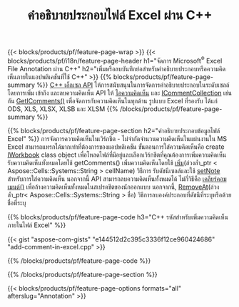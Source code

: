 ﻿---
title: คำอธิบายประกอบไฟล์ Excel ผ่าน C++
url: /th/cpp/annotation/
description: เพิ่มหรือลบความคิดเห็นเกี่ยวกับคำอธิบายประกอบข้อมูลของ Excel และสเปรดชีต OpenOffice ด้วยไลบรารี C++
---
{{< blocks/products/pf/feature-page-wrap >}}
{{< blocks/products/pf/i18n/feature-page-header h1="จัดการ Microsoft<sup>&reg;</sup> Excel File Annotation ผ่าน C++" h2="เพิ่มหรือลบบันทึกย่อสำหรับคำอธิบายประกอบหรือความคิดเห็นภายในแอปพลิเคชันที่ใช้ C++" >}}
{{% blocks/products/pf/feature-page-summary %}}
[C++ เอ็กเซล API](/cells/cpp/) ให้การสนับสนุนในการจัดการคำอธิบายประกอบในระดับเซลล์โดยการเพิ่ม เข้าถึง และลบความคิดเห็น API ให้ [ไอความคิดเห็น](https://reference.aspose.com/cells/cpp/class/aspose.cells.i_comment) และ [ICommentCollection](https://reference.aspose.com/cells/cpp/class/aspose.cells.i_comment_collection) เช่นกัน [GetIComments()](https://reference.aspose.com/cells/cpp/class/aspose.cells.i_worksheet#ae7cce5f85b7b25a1e5c58df1b613ca5a) เพื่อจัดการกับความคิดเห็นในทุกด้าน รูปแบบ Excel ที่รองรับ ได้แก่ ODS, XLS, XLSX, XLSB และ XLSM
{{% /blocks/products/pf/feature-page-summary %}}

{{% blocks/products/pf/feature-page-section h2="คำอธิบายประกอบข้อมูลไฟล์ Excel" %}}
การจัดการความคิดเห็นในเวิร์กชีต - ไม่จำกัดจำนวนความคิดเห็นในแผ่นงานใน MS Excel สามารถแทรกได้มากเท่าที่ต้องการของแอปพลิเคชัน ขั้นตอนการใส่ความคิดเห็นคือ create [IWorkbook](https://reference.aspose.com/cells/cpp/class/aspose.cells.i_workbook) class object เพื่อโหลดไฟล์ที่มีอยู่และเลือกเวิร์กชีตที่คุณต้องการเพิ่มความคิดเห็น รับความคิดเห็นทั้งหมดโดยใช้ getComments() เพิ่มความคิดเห็นโดยใช้ [เพิ่ม](https://reference.aspose.com/cells/cpp/class/aspose.cells.i_comment_collection#a3f014415e292fa15c6220e9727dad384)(ล่วงล้ำ_ptr < Aspose::Cells::Systems::String > cellName) วิธีการ รับดัชนีเซลล์และใช้ [setNote](https://reference.aspose.com/cells/cpp/com.aspose.cells/comment#Note) สำหรับการใส่ความคิดเห็น นอกจากนี้ API สามารถลบความคิดเห็นทั้งหมดได้ ไม่กี่วิธีคือ [เคลียร์คอมเมนต์()](https://reference.aspose.com/cells/cpp/class/aspose.cells.i_worksheet#ad4e0ea291ae60fc1b5d815e520edc6c3) เพื่อล้างความคิดเห็นทั้งหมดในสเปรดชีตของนักออกแบบ นอกจากนี้, [RemoveAt](https://reference.aspose.com/cells/cpp/class/aspose.cells.i_worksheet_collection#addabcc7d7d76874694018fb3ba37b72c)(ล่วงล้ำ_ptr< Aspose::Cells::Systems::String > ชื่อ) วิธีการลบองค์ประกอบที่ดัชนีที่ระบุหรือด้วยชื่อที่ระบุ

{{% blocks/products/pf/feature-page-code h3="C++ รหัสสำหรับเพิ่มความคิดเห็นภายในไฟล์ Excel" %}}

{{< gist "aspose-com-gists" "e144512d2c395c3336f12ce960424686" "add-comment-in-excel.cpp" >}}

{{% /blocks/products/pf/feature-page-code %}}

{{% /blocks/products/pf/feature-page-section %}}

{{< blocks/products/pf/feature-page-options formats="all" afterslug="Annotation" >}}
